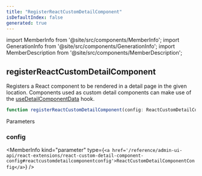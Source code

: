```yaml
---
title: "RegisterReactCustomDetailComponent"
isDefaultIndex: false
generated: true
---
```

<!-- This file was generated from the Vendure source. Do not modify. Instead, re-run the "docs:build" script -->
import MemberInfo from '@site/src/components/MemberInfo';
import GenerationInfo from '@site/src/components/GenerationInfo';
import MemberDescription from '@site/src/components/MemberDescription';


## registerReactCustomDetailComponent

<GenerationInfo sourceFile="packages/admin-ui/src/lib/react/src/register-react-custom-detail-component.ts" sourceLine="40" packageName="@vendure/admin-ui" />

Registers a React component to be rendered in a detail page in the given location.
Components used as custom detail components can make use of the <a href='/reference/admin-ui-api/react-hooks/use-detail-component-data#usedetailcomponentdata'>useDetailComponentData</a> hook.

```ts title="Signature"
function registerReactCustomDetailComponent(config: ReactCustomDetailComponentConfig): void
```
Parameters

### config

<MemberInfo kind="parameter" type={`<a href='/reference/admin-ui-api/react-extensions/react-custom-detail-component-config#reactcustomdetailcomponentconfig'>ReactCustomDetailComponentConfig</a>`} />

